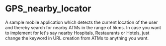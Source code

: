 # GPS_nearby_locator

A sample mobile application which detects the current location of the user and thereby search for nearby ATMs in the range of 5kms. In case you want to implement for let's say nearby Hospitals, Restaurants or Hotels, just change the keyword in URL creation from ATMs to anything you want.
